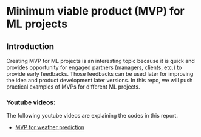 # Minimum viable product (MVP) for ML projects
## Introduction 
Creating MVP for ML projects is an interesting topic because it is quick and provides opportunity for engaged partners (managers, clients, etc.) to provide early feedbacks. Those feedbacks can be used later for improving the idea and product development later versions.
In this repo, we will push practical examples of MVPs for different ML projects.


### Youtube videos:
The following youtube videos are explaining the codes in this report.
- [MVP for weather prediction](https://www.youtube.com/watch?v=HSzQfxv2_l8)
